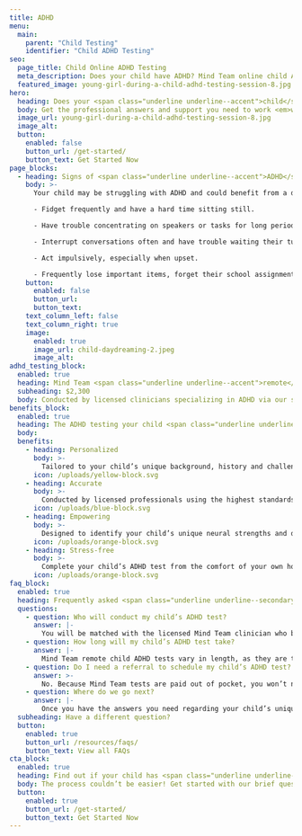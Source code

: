 ```yaml
---
title: ADHD
menu:
  main:
    parent: "Child Testing"
    identifier: "Child ADHD Testing"
seo:
  page_title: Child Online ADHD Testing
  meta_description: Does your child have ADHD? Mind Team online child ADHD tests are the professional, stress-free way to diagnose (or rule out) ADHD.
  featured_image: young-girl-during-a-child-adhd-testing-session-8.jpg
hero:
  heading: Does your <span class="underline underline--accent">child</span> have ADHD?
  body: Get the professional answers and support you need to work <em>with</em> your child’s mind, all from the comfort of home.
  image_url: young-girl-during-a-child-adhd-testing-session-8.jpg
  image_alt:
  button:
    enabled: false
    button_url: /get-started/
    button_text: Get Started Now
page_blocks:
  - heading: Signs of <span class="underline underline--accent">ADHD</span> in children
    body: >-
      Your child may be struggling with ADHD and could benefit from a diagnosis if they:

      - Fidget frequently and have a hard time sitting still. 

      - Have trouble concentrating on speakers or tasks for long periods of time. 

      - Interrupt conversations often and have trouble waiting their turn. 

      - Act impulsively, especially when upset. 

      - Frequently lose important items, forget their school assignments and more.
    button:
      enabled: false
      button_url:
      button_text:
    text_column_left: false
    text_column_right: true
    image:
      enabled: true
      image_url: child-daydreaming-2.jpeg
      image_alt:
adhd_testing_block:
  enabled: true
  heading: Mind Team <span class="underline underline--accent">remote</span> child ADHD testing.
  subheading: $2,300
  body: Conducted by licensed clinicians specializing in ADHD via our secure, remote platform.
benefits_block:
  enabled: true
  heading: The ADHD testing your child <span class="underline underline--primary">deserves</span>.
  body:
  benefits:
    - heading: Personalized
      body: >-
        Tailored to your child’s unique background, history and challenges.
      icon: /uploads/yellow-block.svg
    - heading: Accurate
      body: >-
        Conducted by licensed professionals using the highest standards and evidence-based methods.
      icon: /uploads/blue-block.svg
    - heading: Empowering
      body: >-
        Designed to identify your child’s unique neural strengths and differences to guide them on the best path to work <em>with</em> their mind.
      icon: /uploads/orange-block.svg
    - heading: Stress-free
      body: >-
        Complete your child’s ADHD test from the comfort of your own home, no referral, wait-time or commute necessary.
      icon: /uploads/orange-block.svg
faq_block:
  enabled: true
  heading: Frequently asked <span class="underline underline--secondary">questions</span>
  questions:
    - question: Who will conduct my child’s ADHD test?
      answer: |-
        You will be matched with the licensed Mind Team clinician who best fits your child’s unique needs, like those on our team specializing in ADHD.
    - question: How long will my child’s ADHD test take?
      answer: |-
        Mind Team remote child ADHD tests vary in length, as they are tailored to your child’s needs, challenges and more. We’ll prepare you beforehand with what you can expect before your child’s test.
    - question: Do I need a referral to schedule my child’s ADHD test?
      answer: >-
        No. Because Mind Team tests are paid out of pocket, you won’t need to obtain a referral for your child to schedule their ADHD test with us.
    - question: Where do we go next?
      answer: |-
        Once you have the answers you need regarding your child’s unique mind, Mind Team treatment services are here for your child in school and beyond with the accommodations and support they need, whether they get an official ADHD diagnosis after testing or not.
  subheading: Have a different question?
  button:
    enabled: true
    button_url: /resources/faqs/
    button_text: View all FAQs
cta_block:
  enabled: true
  heading: Find out if your child has <span class="underline underline--primary">ADHD</span>.
  body: The process couldn’t be easier! Get started with our brief questionnaire.
  button:
    enabled: true
    button_url: /get-started/
    button_text: Get Started Now
---
```

